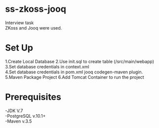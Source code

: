 # ss-zkoss-jooq
Interview task</br>
ZKoss and Jooq were used.</br>

# Set Up
1.Create Local Database 
2.Use init.sql to create table (/src/main/webapp)
3.Set database credentials in context.xml</br>
4.Set database credentials in pom.xml jooq codegen-maven plugin.</br>
5.Maven Package Project
6.Add Tomcat Container to run the project

# Prerequisites
-JDK V.7</br>
-PostgreSQL v.10.1+</br>
-Maven v.3.5</br>


